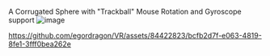 A Corrugated Sphere with "Trackball" Mouse Rotation and Gyroscope support
![image](https://github.com/egordragon/VR/assets/84422823/e7656def-6c6c-4d2b-94ee-8f5cb5056c71)

https://github.com/egordragon/VR/assets/84422823/bcfb2d7f-e063-4819-8fe1-3fff0bea262e

